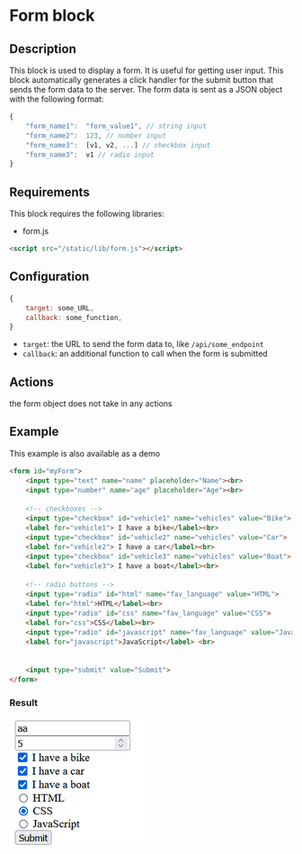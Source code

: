 # Form block
## Description
This block is used to display a form. It is useful for getting user input. This block automatically generates a click handler for the submit button that sends the form data to the server. The form data is sent as a JSON object with the following format:
```js
{
    "form_name1":  "form_value1", // string input
    "form_name2":  123, // number input
    "form_name3":  [v1, v2, ...] // checkbox input
    "form_name3":  v1 // radio input
}
```

## Requirements
This block requires the following libraries:
- form.js

```html
<script src="/static/lib/form.js"></script>
```

## Configuration
```js
{
    target: some_URL,
    callback: some_function,
}
```
- `target`: the URL to send the form data to, like `/api/some_endpoint`
- `callback`: an additional function to call when the form is submitted

## Actions
the form object does not take in any actions

## Example
This example is also available as a demo
```html
<form id="myForm">
    <input type="text" name="name" placeholder="Name"><br>
    <input type="number" name="age" placeholder="Age"><br>

    <!-- checkboxes -->
    <input type="checkbox" id="vehicle1" name="vehicles" value="Bike">
    <label for="vehicle1"> I have a bike</label><br>
    <input type="checkbox" id="vehicle2" name="vehicles" value="Car">
    <label for="vehicle2"> I have a car</label><br>
    <input type="checkbox" id="vehicle3" name="vehicles" value="Boat">
    <label for="vehicle3"> I have a boat</label><br> 

    <!-- radio buttons -->
    <input type="radio" id="html" name="fav_language" value="HTML">
    <label for="html">HTML</label><br>
    <input type="radio" id="css" name="fav_language" value="CSS">
    <label for="css">CSS</label><br>
    <input type="radio" id="javascript" name="fav_language" value="JavaScript">
    <label for="javascript">JavaScript</label> <br>


    <input type="submit" value="Submit">
</form>
```

### Result
![form](../img/form.png)